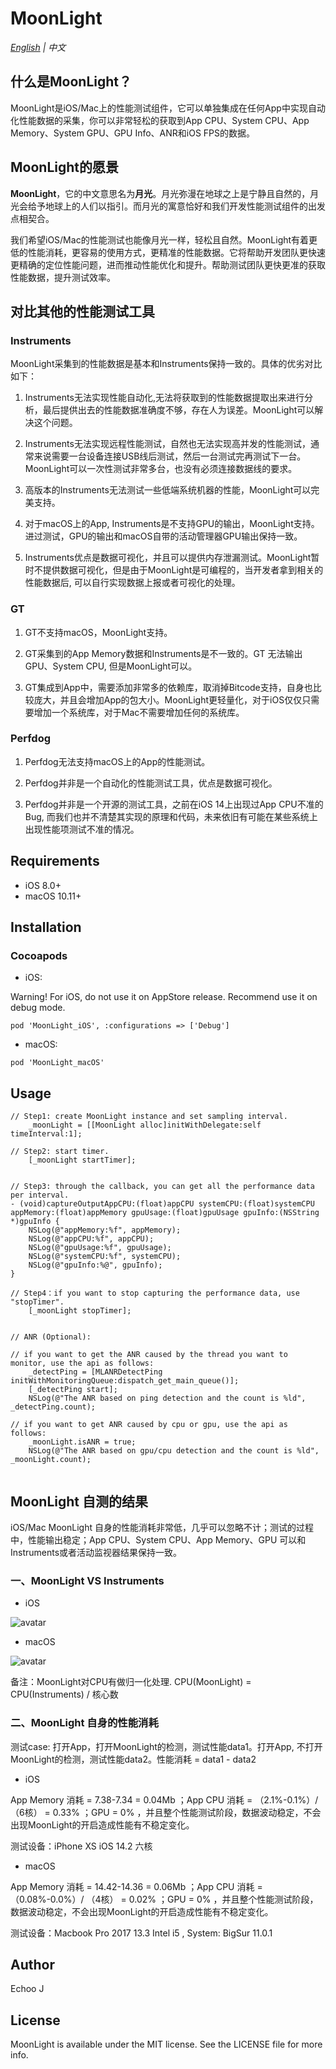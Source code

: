 # MoonLight

*[English](README.md) | 中文*

## 什么是MoonLight？
MoonLight是iOS/Mac上的性能测试组件，它可以单独集成在任何App中实现自动化性能数据的采集，你可以非常轻松的获取到App CPU、System CPU、App Memory、System GPU、GPU Info、ANR和iOS FPS的数据。

## MoonLight的愿景

**MoonLight**，它的中文意思名为**月光**。月光弥漫在地球之上是宁静且自然的，月光会给予地球上的人们以指引。而月光的寓意恰好和我们开发性能测试组件的出发点相契合。

我们希望iOS/Mac的性能测试也能像月光一样，轻松且自然。MoonLight有着更低的性能消耗，更容易的使用方式，更精准的性能数据。它将帮助开发团队更快速更精确的定位性能问题，进而推动性能优化和提升。帮助测试团队更快更准的获取性能数据，提升测试效率。

## 对比其他的性能测试工具
### Instruments
MoonLight采集到的性能数据是基本和Instruments保持一致的。具体的优劣对比如下：

1. Instruments无法实现性能自动化,无法将获取到的性能数据提取出来进行分析，最后提供出去的性能数据准确度不够，存在人为误差。MoonLight可以解决这个问题。

2. Instruments无法实现远程性能测试，自然也无法实现高并发的性能测试，通常来说需要一台设备连接USB线后测试，然后一台测试完再测试下一台。MoonLight可以一次性测试非常多台，也没有必须连接数据线的要求。

3. 高版本的Instruments无法测试一些低端系统机器的性能，MoonLight可以完美支持。

4. 对于macOS上的App, Instruments是不支持GPU的输出，MoonLight支持。进过测试，GPU的输出和macOS自带的活动管理器GPU输出保持一致。

5. Instruments优点是数据可视化，并且可以提供内存泄漏测试。MoonLight暂时不提供数据可视化，但是由于MoonLight是可编程的，当开发者拿到相关的性能数据后, 可以自行实现数据上报或者可视化的处理。

### GT
1. GT不支持macOS，MoonLight支持。

2. GT采集到的App Memory数据和Instruments是不一致的。GT 无法输出 GPU、System CPU, 但是MoonLight可以。

3. GT集成到App中，需要添加非常多的依赖库，取消掉Bitcode支持，自身也比较庞大，并且会增加App的包大小。MoonLight更轻量化，对于iOS仅仅只需要增加一个系统库，对于Mac不需要增加任何的系统库。 

### Perfdog
1. Perfdog无法支持macOS上的App的性能测试。

2. Perfdog并非是一个自动化的性能测试工具，优点是数据可视化。

3. Perfdog并非是一个开源的测试工具，之前在iOS 14上出现过App CPU不准的Bug, 而我们也并不清楚其实现的原理和代码，未来依旧有可能在某些系统上出现性能项测试不准的情况。

## Requirements
- iOS 8.0+
- macOS 10.11+

## Installation

### Cocoapods
- iOS:

Warning! For iOS, do not use it on AppStore release. Recommend use it on debug mode.

```
pod 'MoonLight_iOS', :configurations => ['Debug']
```

- macOS:

```
pod 'MoonLight_macOS'
```

## Usage

```
// Step1: create MoonLight instance and set sampling interval.
	_moonLight = [[MoonLight alloc]initWithDelegate:self timeInterval:1];

// Step2: start timer.
	[_moonLight startTimer];


// Step3: through the callback, you can get all the performance data per interval.
- (void)captureOutputAppCPU:(float)appCPU systemCPU:(float)systemCPU appMemory:(float)appMemory gpuUsage:(float)gpuUsage gpuInfo:(NSString *)gpuInfo {
	NSLog(@"appMemory:%f", appMemory);
	NSLog(@"appCPU:%f", appCPU);
	NSLog(@"gpuUsage:%f", gpuUsage);
	NSLog(@"systemCPU:%f", systemCPU);
	NSLog(@"gpuInfo:%@", gpuInfo);
}

// Step4：if you want to stop capturing the performance data, use "stopTimer".
	[_moonLight stopTimer];


// ANR (Optional):

// if you want to get the ANR caused by the thread you want to monitor, use the api as follows:
	_detectPing = [MLANRDetectPing initWithMonitoringQueue:dispatch_get_main_queue()];
	[_detectPing start];
	NSLog(@"The ANR based on ping detection and the count is %ld", _detectPing.count);

// if you want to get ANR caused by cpu or gpu, use the api as follows:
	_moonLight.isANR = true;
	NSLog(@"The ANR based on gpu/cpu detection and the count is %ld", _moonLight.count);
	
```

## MoonLight 自测的结果
iOS/Mac MoonLight 自身的性能消耗非常低，几乎可以忽略不计；测试的过程中，性能输出稳定；App CPU、System CPU、App Memory、GPU 可以和Instruments或者活动监视器结果保持一致。

### 一、MoonLight VS Instruments
- iOS

![avatar](MoonLightVSInstruments.png)

- macOS

![avatar](MacInstrumentsVSMoonLight.png)

备注：MoonLight对CPU有做归一化处理. CPU(MoonLight) = CPU(Instruments) / 核心数

### 二、MoonLight 自身的性能消耗
测试case: 打开App，打开MoonLight的检测，测试性能data1。打开App, 不打开MoonLight的检测，测试性能data2。性能消耗 = data1 - data2

- iOS

App Memory 消耗 = 7.38-7.34 = 0.04Mb ；App CPU 消耗 = （2.1%-0.1%）/ （6核） = 0.33% ；GPU = 0% ，并且整个性能测试阶段，数据波动稳定，不会出现MoonLight的开启造成性能有不稳定变化。

测试设备：iPhone XS iOS 14.2 六核

- macOS

App Memory 消耗 = 14.42-14.36 = 0.06Mb ；App CPU 消耗 = （0.08%-0.0%）/ （4核） = 0.02% ；GPU = 0% ，并且整个性能测试阶段，数据波动稳定，不会出现MoonLight的开启造成性能有不稳定变化。

测试设备：Macbook Pro 2017 13.3 Intel i5 , System: BigSur 11.0.1

## Author
Echoo J 

## License
MoonLight is available under the MIT license. See the LICENSE file for more info.